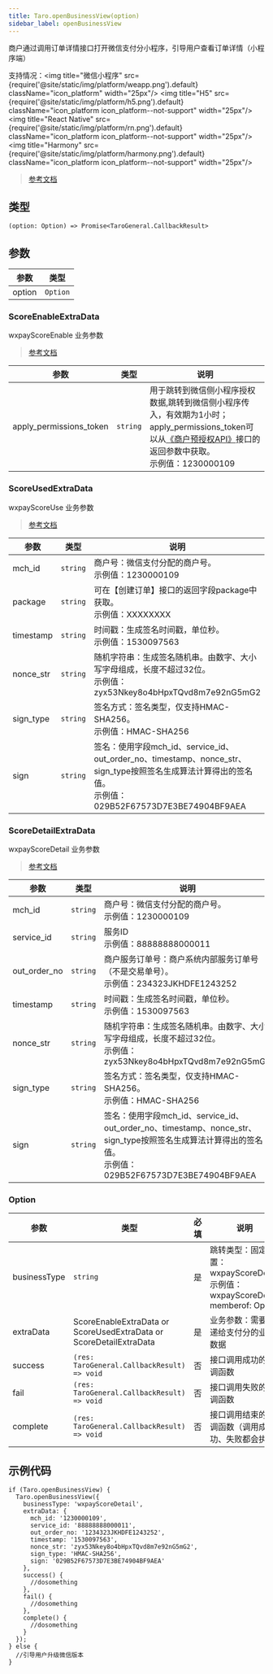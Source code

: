 ```yaml
---
title: Taro.openBusinessView(option)
sidebar_label: openBusinessView
---
```


商户通过调用订单详情接口打开微信支付分小程序，引导用户查看订单详情（小程序端）

支持情况：<img title="微信小程序" src={require('@site/static/img/platform/weapp.png').default} className="icon_platform" width="25px"/> <img title="H5" src={require('@site/static/img/platform/h5.png').default} className="icon_platform icon_platform--not-support" width="25px"/> <img title="React Native" src={require('@site/static/img/platform/rn.png').default} className="icon_platform icon_platform--not-support" width="25px"/> <img title="Harmony" src={require('@site/static/img/platform/harmony.png').default} className="icon_platform icon_platform--not-support" width="25px"/>

> [参考文档](https://pay.weixin.qq.com/wiki/doc/apiv3/apis/chapter6_1_25.shtml)

## 类型

```tsx
(option: Option) => Promise<TaroGeneral.CallbackResult>
```

## 参数

| 参数 | 类型 |
| --- | --- |
| option | `Option` |

### ScoreEnableExtraData

wxpayScoreEnable 业务参数

> [参考文档](https://pay.weixin.qq.com/wiki/doc/apiv3/apis/chapter6_1_9.shtml)

| 参数 | 类型 | 说明 |
| --- | --- | --- |
| apply_permissions_token | `string` | 用于跳转到微信侧小程序授权数据,跳转到微信侧小程序传入，有效期为1小时；apply_permissions_token可以从[《商户预授权API》](https://pay.weixin.qq.com/wiki/doc/apiv3/apis/chapter6_1_2.shtml)接口的返回参数中获取。<br />示例值：1230000109 |

### ScoreUsedExtraData

wxpayScoreUse 业务参数

> [参考文档](https://pay.weixin.qq.com/wiki/doc/apiv3/apis/chapter6_1_13.shtml)

| 参数 | 类型 | 说明 |
| --- | --- | --- |
| mch_id | `string` | 商户号：微信支付分配的商户号。<br />示例值：1230000109 |
| package | `string` | 可在【创建订单】接口的返回字段package中获取。<br />示例值：XXXXXXXX |
| timestamp | `string` | 时间戳：生成签名时间戳，单位秒。<br />示例值：1530097563 |
| nonce_str | `string` | 随机字符串：生成签名随机串。由数字、大小写字母组成，长度不超过32位。<br />示例值：zyx53Nkey8o4bHpxTQvd8m7e92nG5mG2 |
| sign_type | `string` | 签名方式：签名类型，仅支持HMAC-SHA256。<br />示例值：HMAC-SHA256 |
| sign | `string` | 签名：使用字段mch_id、service_id、out_order_no、timestamp、nonce_str、sign_type按照签名生成算法计算得出的签名值。<br />示例值：029B52F67573D7E3BE74904BF9AEA |

### ScoreDetailExtraData

wxpayScoreDetail 业务参数

> [参考文档](https://pay.weixin.qq.com/wiki/doc/apiv3/apis/chapter6_1_25.shtml)

| 参数 | 类型 | 说明 |
| --- | --- | --- |
| mch_id | `string` | 商户号：微信支付分配的商户号。<br />示例值：1230000109 |
| service_id | `string` | 服务ID<br />示例值：88888888000011 |
| out_order_no | `string` | 商户服务订单号：商户系统内部服务订单号（不是交易单号）。<br />示例值：234323JKHDFE1243252 |
| timestamp | `string` | 时间戳：生成签名时间戳，单位秒。<br />示例值：1530097563 |
| nonce_str | `string` | 随机字符串：生成签名随机串。由数字、大小写字母组成，长度不超过32位。<br />示例值：zyx53Nkey8o4bHpxTQvd8m7e92nG5mG2 |
| sign_type | `string` | 签名方式：签名类型，仅支持HMAC-SHA256。<br />示例值：HMAC-SHA256 |
| sign | `string` | 签名：使用字段mch_id、service_id、out_order_no、timestamp、nonce_str、sign_type按照签名生成算法计算得出的签名值。<br />示例值：029B52F67573D7E3BE74904BF9AEA |

### Option

| 参数 | 类型 | 必填 | 说明 |
| --- | --- | :---: | --- |
| businessType | `string` | 是 | 跳转类型：固定配置：wxpayScoreDetail<br />示例值：wxpayScoreDetail<br />memberof: Option |
| extraData | ScoreEnableExtraData or ScoreUsedExtraData or ScoreDetailExtraData | 是 | 业务参数：需要传递给支付分的业务数据 |
| success | `(res: TaroGeneral.CallbackResult) => void` | 否 | 接口调用成功的回调函数 |
| fail | `(res: TaroGeneral.CallbackResult) => void` | 否 | 接口调用失败的回调函数 |
| complete | `(res: TaroGeneral.CallbackResult) => void` | 否 | 接口调用结束的回调函数（调用成功、失败都会执行） |

## 示例代码

```tsx
if (Taro.openBusinessView) {
  Taro.openBusinessView({
    businessType: 'wxpayScoreDetail',
    extraData: {
      mch_id: '1230000109',
      service_id: '88888888000011',
      out_order_no: '1234323JKHDFE1243252',
      timestamp: '1530097563',
      nonce_str: 'zyx53Nkey8o4bHpxTQvd8m7e92nG5mG2',
      sign_type: 'HMAC-SHA256',
      sign: '029B52F67573D7E3BE74904BF9AEA'
    },
    success() {
      //dosomething
    },
    fail() {
      //dosomething
    },
    complete() {
      //dosomething
    }
  });
} else {
  //引导用户升级微信版本
}
```
